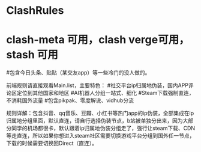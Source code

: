 # ClashRules
# clash-meta 可用，clash verge可用，stash 可用
#包含今日头条、贴贴（某交友app）等一些冷门的没人做的。

前端规则请直接观看Main.list，主要特色：
#社交平台ip归属地伪装，国内APP评论区定位到其他国家和地区
#AI机器人分组一站式、细化
#Steam下载强制直连，不消耗国外流量
#包含pikpak、零度解说、vidhub分流

规则详解：包含抖音、qq音乐、豆瓣、小红书等热门app的ip伪装，全部集成在ip归属地分组里面，默认直连，请自行选择伪装节点，b站被单独分出来，因为大部分同学的机场都很卡，默认跟着ip归属地伪装分组走了，强行让steam下载、CDN等走直连，所以如果你想进入steam社区需要切换游戏平台分组到国外任一节点，下载的时候需要切换回Direct（直连）。
